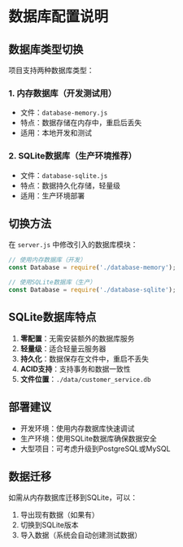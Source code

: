 # 数据库配置说明

## 数据库类型切换

项目支持两种数据库类型：

### 1. 内存数据库（开发测试用）
- 文件：`database-memory.js`
- 特点：数据存储在内存中，重启后丢失
- 适用：本地开发和测试

### 2. SQLite数据库（生产环境推荐）
- 文件：`database-sqlite.js`
- 特点：数据持久化存储，轻量级
- 适用：生产环境部署

## 切换方法

在 `server.js` 中修改引入的数据库模块：

```javascript
// 使用内存数据库（开发）
const Database = require('./database-memory');

// 使用SQLite数据库（生产）
const Database = require('./database-sqlite');
```

## SQLite数据库特点

1. **零配置**：无需安装额外的数据库服务
2. **轻量级**：适合轻量云服务器
3. **持久化**：数据保存在文件中，重启不丢失
4. **ACID支持**：支持事务和数据一致性
5. **文件位置**：`./data/customer_service.db`

## 部署建议

- 开发环境：使用内存数据库快速调试
- 生产环境：使用SQLite数据库确保数据安全
- 大型项目：可考虑升级到PostgreSQL或MySQL

## 数据迁移

如需从内存数据库迁移到SQLite，可以：
1. 导出现有数据（如果有）
2. 切换到SQLite版本
3. 导入数据（系统会自动创建测试数据）
